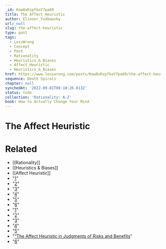 ```yaml
---
_id: Kow8xRzpfkoY7pa69
title: The Affect Heuristic
author: Eliezer_Yudkowsky
url: null
slug: the-affect-heuristic
type: post
tags:
  - LessWrong
  - Concept
  - Post
  - Rationality
  - Heuristics_& Biases
  - Affect_Heuristic
  - Heuristics_&_Biases
href: https://www.lesswrong.com/posts/Kow8xRzpfkoY7pa69/the-affect-heuristic
sequence: Death Spirals
chapter: null
synchedAt: '2022-09-01T09:10:26.013Z'
status: todo
collection: 'Rationality: A-Z'
book: How to Actually Change Your Mind
---
```


# The Affect Heuristic


# Related

- [[Rationality]]
- [[Heuristics & Biases]]
- [[Affect Heuristic]]
- "[1](#fn1x49)"
- "[2](#fn2x49)"
- "[3](#fn3x49)"
- "[4](#fn4x49)"
- "[5](#fn5x49)"
- "[6](#fn6x49)"
- "[1](#fn1x49-bk)"
- "[2](#fn2x49-bk)"
- "[3](#fn3x49-bk)"
- "[4](#fn4x49-bk)"
- "[5](#fn5x49-bk)"
- "[“The Affect Heuristic in Judgments of Risks and Benefits](../Text/main-printch16.html#cite.0.Finucane.2000)"
- "[6](#fn6x49-bk)"